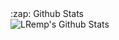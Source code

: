 
  <summary>:zap: Github Stats</summary>
  <img align="left" alt="LRemp's Github Stats" src="https://github-readme-stats-tau-jet.vercel.app/api?username=LRemp&show_icons=true&hide_border=true" />

